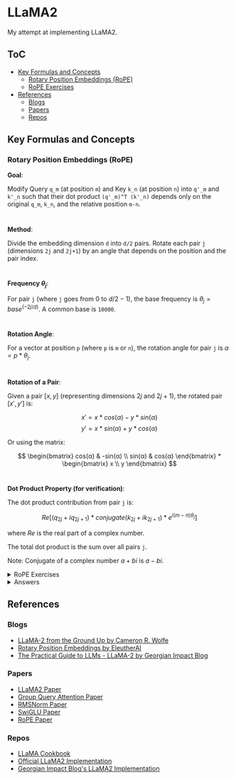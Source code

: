 # LLaMA2

My attempt at implementing LLaMA2.

## ToC

- [Key Formulas and Concepts](#Key-Formulas-and-Concepts)
  - [Rotary Position Embeddings (RoPE)](#RoPE)
  - [RoPE Exercises](#RoPE-Exercises)
- [References](#References)
  - [Blogs](#Blogs)
  - [Papers](#Papers)
  - [Repos](#Repos)


## Key Formulas and Concepts <a name="Key-Formulas-and-Concepts"></a>

### Rotary Position Embeddings (RoPE) <a name="RoPE"></a>

**Goal**:

Modify Query `q_m` (at position `m`) and Key `k_n` (at position `n`) into `q'_m` and `k'_n` such that their dot product `(q'_m)^T (k'_n)` depends only on the original `q_m`, `k_n`, and the relative position `m-n`.

#

**Method**:

Divide the embedding dimension `d` into `d/2` pairs. Rotate each pair `j` (dimensions `2j` and `2j+1`) by an angle that depends on the position and the pair index.

#

**Frequency $θ_j$**:

For pair `j` (where `j` goes from $0$ to $d/2 - 1$), the base frequency is $θ_j = base ^ {(-2j / d)}$. A common base is `10000`.

#

**Rotation Angle**:

For a vector at position `p` (where `p` is `m` or `n`), the rotation angle for pair `j` is $α = p * θ_j$.

#

**Rotation of a Pair**:

Given a pair $[x, y]$ (representing dimensions $2j$ and $2j+1$), the rotated pair $[x', y']$ is:

$$
x' = x * cos(α) - y * sin(α)
$$
$$
y' = x * sin(α) + y * cos(α)
$$

Or using the matrix:

$$
\begin{bmatrix}
    cos(α) & -sin(α) \\
    sin(α) & cos(α)
\end{bmatrix} * \begin{bmatrix} x \\ y \end{bmatrix}
$$

#

**Dot Product Property (for verification)**:

The dot product contribution from pair `j` is:

$$
Re[ (q_{2j} + i q_{2j+1}) * conjugate(k_{2j} + i k_{2j+1}) * e^{i (m-n) θ_j} ]
$$

where $Re$ is the real part of a complex number.

The total dot product is the sum over all pairs `j`.

Note: Conjugate of a complex number $a + bi$ is $a - bi$.

<details>
<summary><a name="RoPE-Exercises"></a>RoPE Exercises</summary>

**Exercise 1: Simple Rotation (Single Vector)**

**Setup**:

- Dimension `d` = 2 (one pair, `j`=0)
- Frequency base `base` = 100 (just for easier numbers)
- Query vector `q` = [3, 4]
- Position `m` = 1

**Tasks**:

- Calculate the frequency $θ_0$.
- Calculate the rotation angle $α = m * θ_0$.
- Calculate the rotated query vector $q'_m$. (Assume $cos(1) ≈ 0.54$, $sin(1) ≈ 0.84$ if you need numerical values, or leave as $cos(1)$, $sin(1)$).


**Exercise 2: Rotation and Dot Product (Two Vectors, d=2)**

**Setup**:

- Dimension `d` = 2 (one pair, `j`=0)
- Frequency base `base` = 100 (so $θ_0 = 1$ as in Ex 1)
- Query vector `q` = [1, 0] at position `m` = π/2
- Key vector `k` = [0, 2] at position `n` = π

**Tasks**:

- Calculate the rotation angle $α_q = m * θ_0$ for the query.
- Calculate the rotation angle $α_k = n * θ_0$ for the key.
- Calculate the rotated query $q'_m$.
- Calculate the rotated key $k'_n$.
- Calculate the dot product $(q'_m)^T (k'_n)$.

**Exercise 3: Verifying the Relative Position Property (d=2)**

**Setup**:

Use the same `d=2`, `base=100`, $θ_0=1$, `q=[1, 0]`, `k=[0, 2]` as in Exercise 2.

In Exercise 2, $m = π/2$, $n = π$, so the relative position $m - n = -π/2$.

Now, choose new positions $m' = 0$ and $n' = π/2$. Note that $m' - n' = -π/2$, the same relative position.

**Tasks**:

- Calculate the rotation angle $α'_q = m' * θ_0$ for the query at `m'`.
- Calculate the rotation angle $α'_k = n' * θ_0$ for the key at `n'`.
- Calculate the rotated query $q'_{m'}$.
- Calculate the rotated key $k'_{n'}$.
- Calculate the dot product $(q'_{m'})^T (k'_{n'})$
- Compare this dot product to the one you calculated in Exercise 2. Are they the same? (They should be!)

**Exercise 4: Higher Dimension Rotation (d=4)**

**Setup**:

- Dimension `d` = 4 (two pairs, `j`=0 and `j`=1)
- Frequency base `base` = 4 (to get nice angles)
- Query vector `q` = [1, 1, 2, 0]
- Position `m` = π

**Tasks**:

- Calculate the frequencies $θ_0$ and $θ_1$ using `base=4`, `d=4`.
- Calculate the rotation angle $α_0 = m * θ_0$ for the first pair (`q_0`, `q_1`).
- Calculate the rotation angle $α_1 = m * θ_1$ for the second pair (`q_2`, `q_3`).
- Rotate the first pair [1, 1] using angle $α_0$ to get [q'_0, q'_1].
- Rotate the second pair [2, 0] using angle $α_1$ to get [q'_2, q'_3].
- Combine the results to form the full rotated vector $q'_m = [q'_0, q'_1, q'_2, q'_3]$.

**Exercise 5: Dot Product with Higher Dimension (d=4)**

**Setup**:

Use the same `d=4`, `base=4`, $θ_0$, $θ_1$ as in Exercise 4.

- Query vector `q` = [1, 1, 2, 0] at position `m` = π. (You already calculated $q'_m$ in Exercise 4).
- Key vector `k` = [1, 0, 0, 1] at position `n` = 0.

**Tasks**:

- Calculate the rotation angle $α_{k0} = n * θ_0$ for the first pair of `k`.
- Calculate the rotation angle $α_{k1} = n * θ_1$ for the second pair of `k`.
- Rotate the first pair of `k`, [1, 0], using $α_{k0}$ to get [k'_0, k'_1]. (Hint: What happens when the angle is 0?)
- Rotate the second pair of `k`, [0, 1], using $α_{k1}$ to get [k'_2, k'_3].
- Form the full rotated key vector $k'_n = [k'_0, k'_1, k'_2, k'_3]$.
- Retrieve the rotated query $q'_m$ from Exercise 4.
- Calculate the final dot product $(q'_m)^T (k'_n) = q'_0*k'_0 + q'_1*k'_1 + q'_2*k'_2 + q'_3*k'_3$.

</details>

<details>
<summary>Answers</summary>

<u>**Exercise 1: Simple Rotation (Single Vector)**</u>

Frequency $θ_0$:

j=0, d=2, base=100
$θ_0 = base ^ (-2j / d) = 100 ^ (-2*0 / 2) = 100 ^ 0 = 1$.

Rotation Angle $α$:

$α = m * θ_0 = 1 * 1 = 1$ (radian).

Rotated Query $q'_m$:

Original pair [x, y] = [3, 4].

Angle $α = 1$.

$x' = x * cos(α) - y * sin(α) = 3 * cos(1) - 4 * sin(1)$
$y' = x * sin(α) + y * cos(α) = 3 * sin(1) + 4 * cos(1)$

So, $q'_m = \begin{bmatrix} 3 * cos(1) - 4 * sin(1) \\ 3 * sin(1) + 4 * cos(1) \end{bmatrix}$

<u>**Exercise 2: Rotation and Dot Product (Two Vectors, d=2)**</u>

Rotation Angles:

$θ_0$ = 1 (from Ex 1 setup reuse).
$α_q = m * θ_0 = (π/2) * 1 = π/2$.
$α_k = n * θ_0 = π * 1 = π$.

Rotated Query $q'_m$:

Original q = [1, 0]. Angle $α_q = π/2$.
$x' = 1 * cos(π/2) - 0 * sin(π/2) = 1 * 0 - 0 * 1 = 0.$
$y' = 1 * sin(π/2) + 0 * cos(π/2) = 1 * 1 + 0 * 0 = 1.$
$q'_m = \begin{bmatrix} 0 \\ 1 \end{bmatrix}$.

This corresponds to $[cos(π/2), sin(π/2)]$ because the input was $[1,0]$, like rotating the x-axis unit vector.

Rotated Key $k'_n$:

Original k = [0, 2]. Angle $α_k = π$.
$x' = 0 * cos(π) - 2 * sin(π) = 0 * (-1) - 2 * 0 = 0.$
$y' = 0 * sin(π) + 2 * cos(π) = 0 * 0 + 2 * (-1) = -2.$
$k'_n = \begin{bmatrix} 0 \\ -2 \end{bmatrix}$.

Alternatively, $[-2sin(π), 2cos(π)] = [-2 * 0, 2 * (-1)] = [0, -2]$ is also a valid way to think about rotating [0, 2] which is $2 * \begin{bmatrix} 0 \\ 1 \end{bmatrix}$.

Dot Product:

$(q'_m)^T (k'_n) = \begin{bmatrix} 0 \\ 1 \end{bmatrix} \cdot \begin{bmatrix} 0 \\ -2 \end{bmatrix} = (0 * 0) + (1 * -2) = 0 - 2 = -2$.



</details>

## References <a name="References"></a>

### Blogs <a name="Blogs"></a>

- [LLaMA-2 from the Ground Up by Cameron R. Wolfe](https://substack.com/home/post/p-135824233)
- [Rotary Position Embeddings by EleutherAI](https://blog.eleuther.ai/rotary-embeddings/)
- [The Practical Guide to LLMs - LLaMA-2 by Georgian Impact Blog](https://medium.com/georgian-impact-blog/the-practical-guide-to-llms-llama-2-cdf21d540ce3)

### Papers <a name="Papers"></a>

- [LLaMA2 Paper](https://arxiv.org/abs/2402.12578)
- [Group Query Attention Paper](https://arxiv.org/abs/2305.13245)
- [RMSNorm Paper](https://arxiv.org/abs/1910.07467)
- [SwiGLU Paper](https://arxiv.org/abs/2002.05202)
- [RoPE Paper](https://arxiv.org/abs/2104.09864)

### Repos <a name="Repos"></a>

- [LLaMA Cookbook](https://github.com/meta-llama/llama-cookbook)
- [Official LLaMA2 Implementation](https://github.com/facebookresearch/llama/blob/main/llama/model.py)
- [Georgian Impact Blog's LLaMA2 Implementation](https://github.com/georgian-io/LLM-Finetuning-Toolkit/tree/main/llama2)
